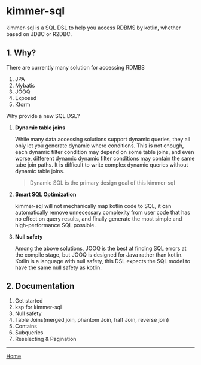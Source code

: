 # kimmer-sql

kimmer-sql is a SQL DSL to help you access RDBMS by kotlin, whether based on JDBC or R2DBC.

## 1. Why?

There are currently many solution for accessing RDMBS

1. JPA
2. Mybatis
3. JOOQ
4. Exposed
5. Ktorm

Why provide a new SQL DSL?

1. **Dynamic table joins**

   While many data accessing solutions support dynamic queries, they all only let you generate dynamic where conditions. This is not enough, each dynamic filter condition may depend on some table joins, and even worse, different dynamic dynamic filter conditions may contain the same tabe join paths. It is difficult to write complex dynamic queries without dynamic table joins.
   
   > Dynamic SQL is the primary design goal of this kimmer-sql

2. **Smart SQL Optimization**

   kimmer-sql will not mechanically map kotlin code to SQL, it can automatically remove unnecessary complexity from user code that has no effect on query results, and finally generate the most simple and high-performance SQL possible.

3. **Null safety**

   Among the above solutions, JOOQ is the best at finding SQL errors at the compile stage, but JOOQ is designed for Java rather than kotlin. Kotlin is a language with null safety, this DSL expects the SQL model to have the same null safety as kotlin.

## 2. Documentation

1. Get started
2. ksp for kimmer-sql
3. Null safety
4. Table Joins(merged join, phantom Join, half Join, reverse join)
5. Contains
6. Subqueries
7. Reselecting & Pagination

--------------------

[Home](https://github.com/babyfish-ct/kimmer)
